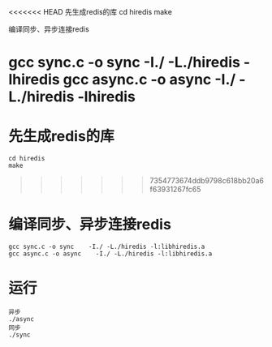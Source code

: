 <<<<<<< HEAD
先生成redis的库
cd hiredis
make

编译同步、异步连接redis

gcc sync.c -o sync -I./ -L./hiredis -lhiredis
gcc async.c -o async -I./ -L./hiredis -lhiredis
=======
# 先生成redis的库
```
cd hiredis
make
```
>>>>>>> 7354773674ddb9798c618bb20a6f63931267fc65

# 编译同步、异步连接redis
```
gcc sync.c -o sync    -I./ -L./hiredis -l:libhiredis.a  
gcc async.c -o async    -I./ -L./hiredis -l:libhiredis.a 
``` 

# 运行
```
异步
./async
同步
./sync
```